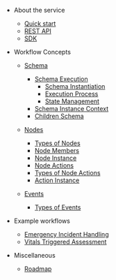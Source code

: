 - About the service

  - [Quick start](quickstart.md)
  - [REST API](rest-api.md)
  - [SDK](sdk.md)

- Workflow Concepts

  - [Schema](schema/schema.md)
    - [Schema Execution](schema/schema.md#schema-execution)
      - [Schema Instantiation](schema/schema.md#schema-instantiation)
      - [Execution Process](schema/schema.md#execution-process)
      - [State Management](schema/schema.md#state-management)
    - [Schema Instance Context](schema/schema.md#schema-instance-context)
    - [Children Schema](schema/children-schema.md)

  - [Nodes](nodes/node.md)
    - [Types of Nodes](nodes/node.md#types-of-nodes)
    - [Node Members](nodes/node.md#node-members)
    - [Node Instance](nodes/node-instance.md)
    - [Node Actions](node-actions.md)
    - [Types of Node Actions](node-actions.md#types-of-actions)
    - [Action Instance](action-instance.md)
  - [Events](events/events.md)
    - [Types of Events](events/events.md#types-of-events)

- Example workflows

  - [Emergency Incident Handling](emergency-incident-handling.md)
  - [Vitals Triggered Assessment](vitals-triggered-assessment.md)

- Miscellaneous

  - [Roadmap](roadmap.md)
